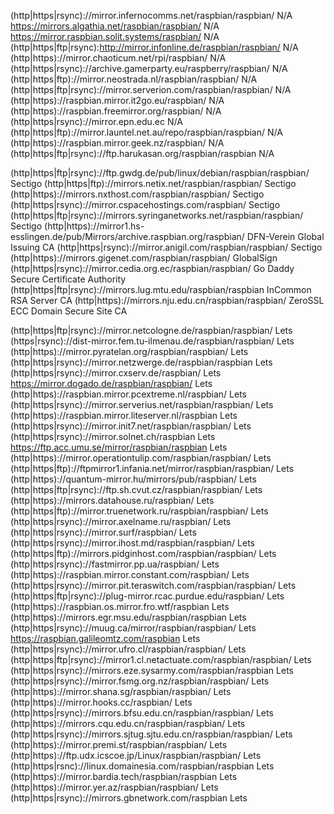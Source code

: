 (http|https|rsync)://mirror.infernocomms.net/raspbian/raspbian/ 
N/A
https://mirrors.algathia.net/raspbian/raspbian/
N/A
https://mirror.raspbian.solit.systems/raspbian/
N/A
(http|https|ftp|rsync):http://mirror.infonline.de/raspbian/raspbian/
N/A
(http|https)://mirror.chaoticum.net/rpi/raspbian/ 
N/A
(http|https|rsync)://archive.gamerparty.eu/raspberry/raspbian/ 
N/A
(http|https|ftp)://mirror.neostrada.nl/raspbian/raspbian/ 
N/A
(http|https|ftp|rsync)://mirror.serverion.com/raspbian/raspbian/ 
N/A
(http|https)://raspbian.mirror.it2go.eu/raspbian/ 
N/A
(http|https)://raspbian.freemirror.org/raspbian/ 
N/A
(http|https|rsync)://mirror.epn.edu.ec 
N/A
(http|https|ftp)://mirror.launtel.net.au/repo/raspbian/raspbian/ 
N/A
(http|https)://raspbian.mirror.geek.nz/raspbian/ 
N/A
(http|https|ftp|rsync)://ftp.harukasan.org/raspbian/raspbian 
N/A


(http|https|ftp|rsync)://ftp.gwdg.de/pub/linux/debian/raspbian/raspbian/ 
Sectigo
(http|https|ftp)://mirrors.netix.net/raspbian/raspbian/ 
Sectigo
(http|https)://mirrors.nxthost.com/raspbian/raspbian/ 
Sectigo
(http|https|rsync)://mirror.cspacehostings.com/raspbian/ 
Sectigo
(http|https|ftp|rsync)://mirrors.syringanetworks.net/raspbian/raspbian/ 
Sectigo
(http|https)://mirror1.hs-esslingen.de/pub/Mirrors/archive.raspbian.org/raspbian/ 
DFN-Verein Global Issuing CA
(http|https|rsync)://mirror.anigil.com/raspbian/raspbian/ 
Sectigo
(http|https)://mirrors.gigenet.com/raspbian/raspbian/ 
GlobalSign
(http|https|rsync)://mirror.cedia.org.ec/raspbian/raspbian/ 
Go Daddy Secure Certificate Authority
(http|https|ftp|rsync)://mirrors.lug.mtu.edu/raspbian/raspbian 
InCommon RSA Server CA
(http|https)://mirrors.nju.edu.cn/raspbian/raspbian/ 
ZeroSSL ECC Domain Secure Site CA


(http|https|ftp|rsync)://mirror.netcologne.de/raspbian/raspbian/
Lets
(https|rsync)://dist-mirror.fem.tu-ilmenau.de/raspbian/raspbian/
Lets
(http|https)://mirror.pyratelan.org/raspbian/raspbian/ 
Lets
(http|https|rsync)://mirror.netzwerge.de/raspbian/raspbian 
Lets
(http|https|rsync)://mirror.cxserv.de/raspbian/ 
Lets
https://mirror.dogado.de/raspbian/raspbian/
Lets
(http|https)://raspbian.mirror.pcextreme.nl/raspbian/ 
Lets
(http|https|rsync)://mirror.serverius.net/raspbian/raspbian/ 
Lets
(http|https)://raspbian.mirror.liteserver.nl/raspbian 
Lets
(http|https|rsync)://mirror.init7.net/raspbian/raspbian/ 
Lets
(http|https|rsync)://mirror.solnet.ch/raspbian 
Lets
https://ftp.acc.umu.se/mirror/raspbian/raspbian
Lets
(http|https)://mirror.operationtulip.com/raspbian/raspbian/ 
Lets
(http|https|ftp)://ftpmirror1.infania.net/mirror/raspbian/raspbian/ 
Lets
(http|https)://quantum-mirror.hu/mirrors/pub/raspbian/ 
Lets
(http|https|ftp|rsync)://ftp.sh.cvut.cz/raspbian/raspbian/ 
Lets
(http|https)://mirrors.datahouse.ru/raspbian/ 
Lets
(http|https|ftp)://mirror.truenetwork.ru/raspbian/raspbian/ 
Lets
(http|https|rsync)://mirror.axelname.ru/raspbian/ 
Lets
(http|https|rsync)://mirror.surf/raspbian/ 
Lets
(http|https|rsync)://mirror.ihost.md/raspbian/raspbian/ 
Lets
(http|https|ftp)://mirrors.pidginhost.com/raspbian/raspbian/ 
Lets
(http|https|rsync)://fastmirror.pp.ua/raspbian/ 
Lets
(http|https)://raspbian.mirror.constant.com/raspbian/ 
Lets
(http|https|rsync)://mirror.pit.teraswitch.com/raspbian/raspbian/ 
Lets
(http|https|ftp|rsync)://plug-mirror.rcac.purdue.edu/raspbian/ 
Lets
(http|https)://raspbian.os.mirror.fro.wtf/raspbian 
Lets
(http|https)://mirrors.egr.msu.edu/raspbian/raspbian 
Lets
(http|https|rsync)://muug.ca/mirror/raspbian/raspbian/ 
Lets
https://raspbian.galileomtz.com/raspbian 
Lets
(http|https|rsync)://mirror.ufro.cl/raspbian/raspbian/ 
Lets
(http|https|ftp|rsync)://mirror1.cl.netactuate.com/raspbian/raspbian/ 
Lets
(http|https|rsync)://mirrors.eze.sysarmy.com/raspbian/raspbian 
Lets
(http|https|rsync)://mirror.fsmg.org.nz/raspbian/raspbian/ 
Lets
(http|https)://mirror.shana.sg/raspbian/raspbian/ 
Lets
(http|https)://mirror.hooks.cc/raspbian/ 
Lets
(http|https|rsync)://mirrors.bfsu.edu.cn/raspbian/raspbian/ 
Lets
(http|https)://mirrors.cqu.edu.cn/raspbian/raspbian/ 
Lets
(http|https|rsync)://mirrors.sjtug.sjtu.edu.cn/raspbian/raspbian/ 
Lets
(http|https)://mirror.premi.st/raspbian/raspbian/ 
Lets
(http|https)://ftp.udx.icscoe.jp/Linux/raspbian/raspbian/ 
Lets
(http|https|rsnc)://linux.domainesia.com/raspbian/raspbian 
Lets
(http|https)://mirror.bardia.tech/raspbian/raspbian 
Lets
(http|https)://mirror.yer.az/raspbian/raspbian/ 
Lets
(http|https|rsync)://mirrors.gbnetwork.com/raspbian 
Lets

